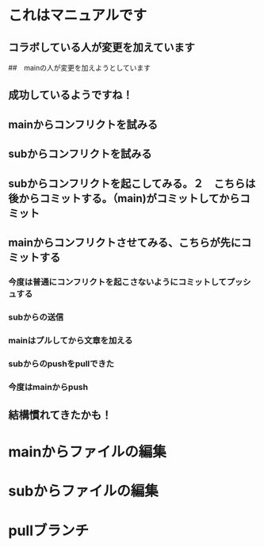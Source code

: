 # これはマニュアルです
## コラボしている人が変更を加えています

##　mainの人が変更を加えようとしています

## 成功しているようですね！

## mainからコンフリクトを試みる
## subからコンフリクトを試みる



## subからコンフリクトを起こしてみる。２　こちらは後からコミットする。（main)がコミットしてからコミット

## mainからコンフリクトさせてみる、こちらが先にコミットする

### 今度は普通にコンフリクトを起こさないようにコミットしてプッシュする
### subからの送信
### mainはプルしてから文章を加える

### subからのpushをpullできた
### 今度はmainからpush 


## 結構慣れてきたかも！


# mainからファイルの編集

# subからファイルの編集

# pullブランチ